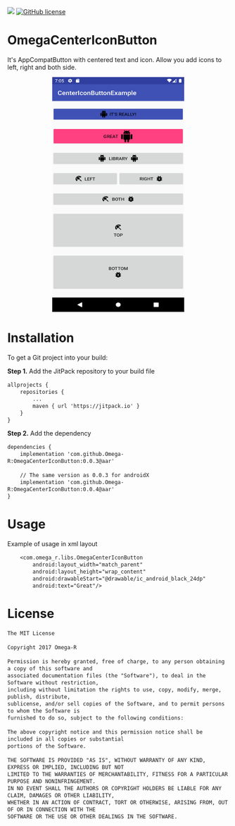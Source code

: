 [![](https://jitpack.io/v/Omega-R/OmegaCenterIconButton.svg)](https://jitpack.io/#Omega-R/OmegaCenterIconButton)
[![GitHub license](https://img.shields.io/github/license/mashape/apistatus.svg)](https://opensource.org/licenses/MIT)

# OmegaCenterIconButton
It's AppCompatButton with centered text and icon. Allow you add icons to left, right and both side.

<p align="center">
    <img src="/images/example.png?raw=true" width="300" height="533" />
</p>

# Installation
To get a Git project into your build:

**Step 1.** Add the JitPack repository to your build file
```
allprojects {
    repositories {
        ...
        maven { url 'https://jitpack.io' }
    }
}
```
**Step 2.** Add the dependency
```
dependencies {
    implementation 'com.github.Omega-R:OmegaCenterIconButton:0.0.3@aar'
    
    // The same version as 0.0.3 for androidX
    implementation 'com.github.Omega-R:OmegaCenterIconButton:0.0.4@aar'
}
```

# Usage
Example of usage in xml layout
```
    <com.omega_r.libs.OmegaCenterIconButton
        android:layout_width="match_parent"
        android:layout_height="wrap_content"
        android:drawableStart="@drawable/ic_android_black_24dp"
        android:text="Great"/>
```

# License
```
The MIT License

Copyright 2017 Omega-R

Permission is hereby granted, free of charge, to any person obtaining a copy of this software and 
associated documentation files (the "Software"), to deal in the Software without restriction, 
including without limitation the rights to use, copy, modify, merge, publish, distribute, 
sublicense, and/or sell copies of the Software, and to permit persons to whom the Software is 
furnished to do so, subject to the following conditions:

The above copyright notice and this permission notice shall be included in all copies or substantial
portions of the Software.

THE SOFTWARE IS PROVIDED "AS IS", WITHOUT WARRANTY OF ANY KIND, EXPRESS OR IMPLIED, INCLUDING BUT NOT 
LIMITED TO THE WARRANTIES OF MERCHANTABILITY, FITNESS FOR A PARTICULAR PURPOSE AND NONINFRINGEMENT. 
IN NO EVENT SHALL THE AUTHORS OR COPYRIGHT HOLDERS BE LIABLE FOR ANY CLAIM, DAMAGES OR OTHER LIABILITY, 
WHETHER IN AN ACTION OF CONTRACT, TORT OR OTHERWISE, ARISING FROM, OUT OF OR IN CONNECTION WITH THE 
SOFTWARE OR THE USE OR OTHER DEALINGS IN THE SOFTWARE.
```

